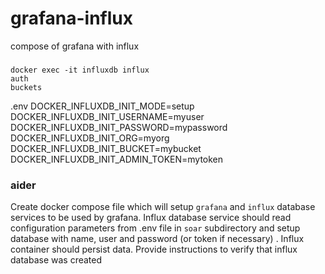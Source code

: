 # grafana-influx
compose of grafana with influx

###

```
docker exec -it influxdb influx
auth
buckets
```

.env
DOCKER_INFLUXDB_INIT_MODE=setup
DOCKER_INFLUXDB_INIT_USERNAME=myuser
DOCKER_INFLUXDB_INIT_PASSWORD=mypassword
DOCKER_INFLUXDB_INIT_ORG=myorg
DOCKER_INFLUXDB_INIT_BUCKET=mybucket
DOCKER_INFLUXDB_INIT_ADMIN_TOKEN=mytoken

### aider

Create docker compose file which will setup  `grafana` and `influx` database services to be used by grafana. Influx database service should read configuration parameters from .env file in `soar` subdirectory and setup database with name, user and password (or token if necessary) . Influx container should persist data.
Provide instructions to verify that influx database was created
